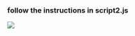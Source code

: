 ### follow the instructions in script2.js
![](/home/olivier/Bureau/dojo-duck-hunt/images/duck-hunt-game.jpg)
